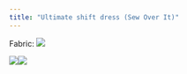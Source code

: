 ```yaml
---
title: "Ultimate shift dress (Sew Over It)"
---
```


Fabric: 
![](projects/attachments/DSCF7948.jpg)

![](projects/attachments/DSCF7954.jpg)![](projects/attachments/DSCF7956.jpg)
